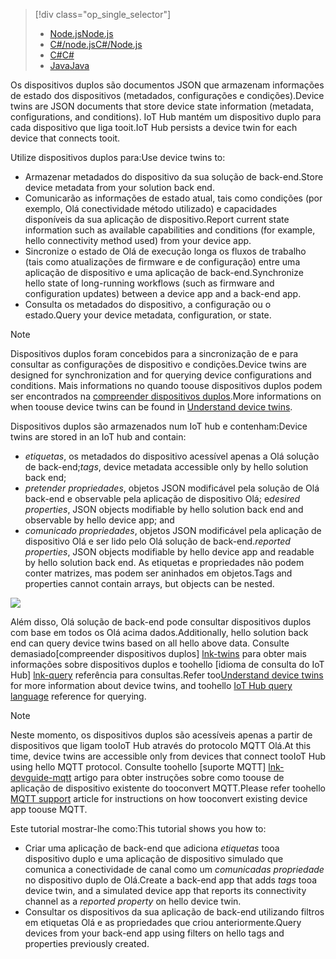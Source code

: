 > [!div class="op_single_selector"]
> * [<span data-ttu-id="ca577-101">Node.js</span><span class="sxs-lookup"><span data-stu-id="ca577-101">Node.js</span></span>](../articles/iot-hub/iot-hub-node-node-twin-getstarted.md)
> * [<span data-ttu-id="ca577-102">C#/node.js</span><span class="sxs-lookup"><span data-stu-id="ca577-102">C#/Node.js</span></span>](../articles/iot-hub/iot-hub-csharp-node-twin-getstarted.md)
> * [<span data-ttu-id="ca577-103">C#</span><span class="sxs-lookup"><span data-stu-id="ca577-103">C#</span></span>](../articles/iot-hub/iot-hub-csharp-csharp-twin-getstarted.md)
> * [<span data-ttu-id="ca577-104">Java</span><span class="sxs-lookup"><span data-stu-id="ca577-104">Java</span></span>](../articles/iot-hub/iot-hub-java-java-twin-getstarted.md)

<span data-ttu-id="ca577-105">Os dispositivos duplos são documentos JSON que armazenam informações de estado dos dispositivos (metadados, configurações e condições).</span><span class="sxs-lookup"><span data-stu-id="ca577-105">Device twins are JSON documents that store device state information (metadata, configurations, and conditions).</span></span> <span data-ttu-id="ca577-106">IoT Hub mantém um dispositivo duplo para cada dispositivo que liga tooit.</span><span class="sxs-lookup"><span data-stu-id="ca577-106">IoT Hub persists a device twin for each device that connects tooit.</span></span>

<span data-ttu-id="ca577-107">Utilize dispositivos duplos para:</span><span class="sxs-lookup"><span data-stu-id="ca577-107">Use device twins to:</span></span>

* <span data-ttu-id="ca577-108">Armazenar metadados do dispositivo da sua solução de back-end.</span><span class="sxs-lookup"><span data-stu-id="ca577-108">Store device metadata from your solution back end.</span></span>
* <span data-ttu-id="ca577-109">Comunicarão as informações de estado atual, tais como condições (por exemplo, Olá conectividade método utilizado) e capacidades disponíveis da sua aplicação de dispositivo.</span><span class="sxs-lookup"><span data-stu-id="ca577-109">Report current state information such as available capabilities and conditions (for example, hello connectivity method used) from your device app.</span></span>
* <span data-ttu-id="ca577-110">Sincronize o estado de Olá de execução longa os fluxos de trabalho (tais como atualizações de firmware e de configuração) entre uma aplicação de dispositivo e uma aplicação de back-end.</span><span class="sxs-lookup"><span data-stu-id="ca577-110">Synchronize hello state of long-running workflows (such as firmware and configuration updates) between a device app and a back-end app.</span></span>
* <span data-ttu-id="ca577-111">Consulta os metadados do dispositivo, a configuração ou o estado.</span><span class="sxs-lookup"><span data-stu-id="ca577-111">Query your device metadata, configuration, or state.</span></span>

> [!NOTE]
> <span data-ttu-id="ca577-112">Dispositivos duplos foram concebidos para a sincronização de e para consultar as configurações de dispositivo e condições.</span><span class="sxs-lookup"><span data-stu-id="ca577-112">Device twins are designed for synchronization and for querying device configurations and conditions.</span></span> <span data-ttu-id="ca577-113">Mais informations no quando toouse dispositivos duplos podem ser encontrados na [compreender dispositivos duplos][lnk-twins].</span><span class="sxs-lookup"><span data-stu-id="ca577-113">More informations on when toouse device twins can be found in [Understand device twins][lnk-twins].</span></span>

<span data-ttu-id="ca577-114">Dispositivos duplos são armazenados num IoT hub e contenham:</span><span class="sxs-lookup"><span data-stu-id="ca577-114">Device twins are stored in an IoT hub and contain:</span></span>

* <span data-ttu-id="ca577-115">*etiquetas*, os metadados do dispositivo acessível apenas a Olá solução de back-end;</span><span class="sxs-lookup"><span data-stu-id="ca577-115">*tags*, device metadata accessible only by hello solution back end;</span></span>
* <span data-ttu-id="ca577-116">*pretender propriedades*, objetos JSON modificável pela solução de Olá back-end e observable pela aplicação de dispositivo Olá; e</span><span class="sxs-lookup"><span data-stu-id="ca577-116">*desired properties*, JSON objects modifiable by hello solution back end and observable by hello device app; and</span></span>
* <span data-ttu-id="ca577-117">*comunicado propriedades*, objetos JSON modificável pela aplicação de dispositivo Olá e ser lido pelo Olá solução de back-end.</span><span class="sxs-lookup"><span data-stu-id="ca577-117">*reported properties*, JSON objects modifiable by hello device app and readable by hello solution back end.</span></span> <span data-ttu-id="ca577-118">As etiquetas e propriedades não podem conter matrizes, mas podem ser aninhados em objetos.</span><span class="sxs-lookup"><span data-stu-id="ca577-118">Tags and properties cannot contain arrays, but objects can be nested.</span></span>

![][img-twin]

<span data-ttu-id="ca577-119">Além disso, Olá solução de back-end pode consultar dispositivos duplos com base em todos os Olá acima dados.</span><span class="sxs-lookup"><span data-stu-id="ca577-119">Additionally, hello solution back end can query device twins based on all hello above data.</span></span>
<span data-ttu-id="ca577-120">Consulte demasiado[compreender dispositivos duplos] [ lnk-twins] para obter mais informações sobre dispositivos duplos e toohello [idioma de consulta do IoT Hub] [ lnk-query] referência para consultas.</span><span class="sxs-lookup"><span data-stu-id="ca577-120">Refer too[Understand device twins][lnk-twins] for more information about device twins, and toohello [IoT Hub query language][lnk-query] reference for querying.</span></span>

> [!NOTE]
> <span data-ttu-id="ca577-121">Neste momento, os dispositivos duplos são acessíveis apenas a partir de dispositivos que ligam tooIoT Hub através do protocolo MQTT Olá.</span><span class="sxs-lookup"><span data-stu-id="ca577-121">At this time, device twins are accessible only from devices that connect tooIoT Hub using hello MQTT protocol.</span></span> <span data-ttu-id="ca577-122">Consulte toohello [suporte MQTT] [ lnk-devguide-mqtt] artigo para obter instruções sobre como toouse de aplicação de dispositivo existente do tooconvert MQTT.</span><span class="sxs-lookup"><span data-stu-id="ca577-122">Please refer toohello [MQTT support][lnk-devguide-mqtt] article for instructions on how tooconvert existing device app toouse MQTT.</span></span>

<span data-ttu-id="ca577-123">Este tutorial mostrar-lhe como:</span><span class="sxs-lookup"><span data-stu-id="ca577-123">This tutorial shows you how to:</span></span>

* <span data-ttu-id="ca577-124">Criar uma aplicação de back-end que adiciona *etiquetas* tooa dispositivo duplo e uma aplicação de dispositivo simulado que comunica a conectividade de canal como um *comunicadas propriedade* no dispositivo duplo de Olá.</span><span class="sxs-lookup"><span data-stu-id="ca577-124">Create a back-end app that adds *tags* tooa device twin, and a simulated device app that reports its connectivity channel as a *reported property* on hello device twin.</span></span>
* <span data-ttu-id="ca577-125">Consultar os dispositivos da sua aplicação de back-end utilizando filtros em etiquetas Olá e as propriedades que criou anteriormente.</span><span class="sxs-lookup"><span data-stu-id="ca577-125">Query devices from your back-end app using filters on hello tags and properties previously created.</span></span>

<!-- images -->
[img-twin]: media/iot-hub-selector-twin-get-started/twin.png

<!-- links -->
[lnk-query]: ../articles/iot-hub/iot-hub-devguide-query-language.md
[lnk-twins]: ../articles/iot-hub/iot-hub-devguide-device-twins.md
[lnk-d2c]: ../articles/iot-hub/iot-hub-devguide-messaging.md#device-to-cloud-messages
[lnk-methods]: ../articles/iot-hub/iot-hub-devguide-direct-methods.md
[lnk-devguide-mqtt]: ../articles/iot-hub/iot-hub-mqtt-support.md